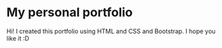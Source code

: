 # My personal portfolio

Hi! I created this portfolio using HTML and CSS and Bootstrap.
I hope you like it :D
